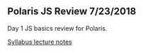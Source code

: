 Polaris JS Review 7/23/2018
---

Day 1 JS basics review for Polaris.

[Syllabus lecture notes](https://www.google.com/url?q=https%3A%2F%2Fgithub.com%2FPrimeAcademy%2Fpolaris-syllabus%2Fblob%2Fmaster%2Flecture-notes%2F01-01_js-review.md&sa=D&ust=1532801346584000&usg=AFQjCNE-dsXRAV-mJ__RvgNAsVNFXA1Ajw)
